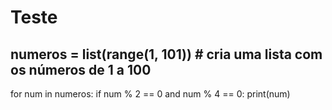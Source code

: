 # Teste

## numeros = list(range(1, 101))  # cria uma lista com os números de 1 a 100

for num in numeros:
    if num % 2 == 0 and num % 4 == 0:
        print(num)
